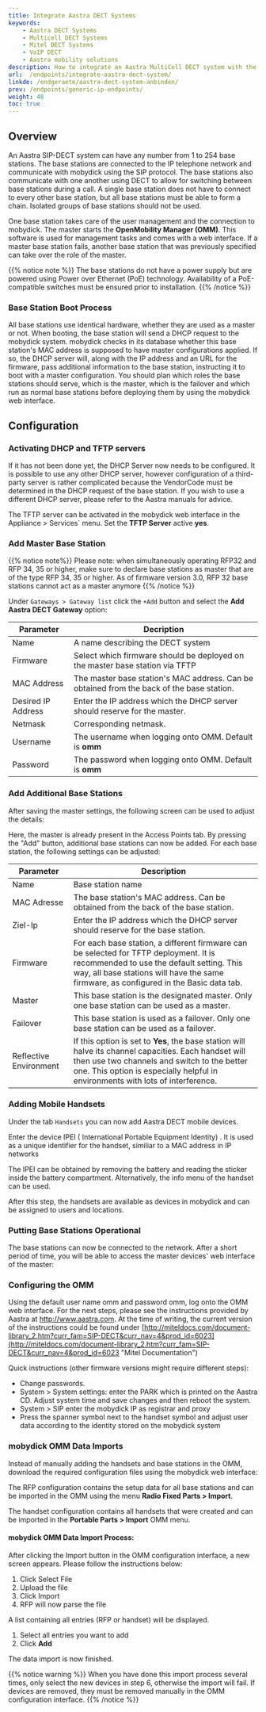 ```yaml
---
title: Integrate Aastra DECT Systems
keywords: 
    - Aastra DECT Systems
    - Multicell DECT Systems
    - Mitel DECT Systems
    - VoIP DECT
    - Aastra mobility solutions
description: How to integrate an Aastra MultiCell DECT system with the mobydick phone system.
url:  /endpoints/integrate-aastra-dect-system/
linkde: /endgeraete/aastra-dect-system-anbinden/
prev: /endpoints/generic-ip-endpoints/
weight: 48
toc: true
---
```


## Overview

An Aastra SIP-DECT system can have any number from 1 to 254 base stations. The base stations are connected to the IP telephone network and communicate with mobydick using the SIP protocol. The base stations also communicate with one another using DECT to allow for switching between base stations during a call. A single base station does not have to connect to every other base station, but all base stations must be able to form a chain. Isolated groups of base stations should not be used. 

One base station takes care of the user management and the connection to mobydick. The master starts the **OpenMobility Manager (OMM)**. This software is used for management tasks and comes with a web interface. If a master base station fails, another base station that was previously specified can take over the role of the master.

{{% notice note %}}
The base stations do not have a power supply but are powered using Power over Ethernet (PoE) technology. Availability of a PoE-compatible switches must be ensured prior to installation.
{{% /notice %}}

### Base Station Boot Process

All base stations use identical hardware, whether they are used as a master or not. When booting, the base station will send a DHCP request to the mobydick system. mobydick checks in its database whether this base station's MAC address is supposed to have master configurations applied. If so, the DHCP server will, along with the IP address and an URL for the firmware, pass additional information to the base station, instructing it to boot with a master configuration. You should plan which roles the base stations should serve, which is the master, which is the failover and which run as normal base stations before deploying them by using the mobydick web interface.

## Configuration

### Activating DHCP and TFTP servers

If it has not been done yet, the DHCP Server now needs to be configured. It is possible to use any other DHCP server, however configuration of a third-party server is rather complicated because the VendorCode must be determined in the DHCP request of the base station. If you wish to use a different DHCP server, please refer to the Aastra manuals for advice. 

The TFTP server can be activated in the mobydick web interface in the Appliance > Services` menu. Set the **TFTP Server** active **yes**. 

### Add Master Base Station

{{% notice note%}}
Please note: when simultaneously operating RFP32 and RFP 34, 35 or higher, make sure to declare base stations as master that are of the type RFP 34, 35 or higher. As of firmware version 3.0, RFP 32 base stations cannot act as a master anymore
{{% /notice %}}

Under `Gateways > Gateway list` click the `+Add` button and select the **Add Aastra DECT Gateway** option:

|Parameter|Decription|
|---------|---------|
|Name|A name describing the DECT system|
|Firmware|	Select which firmware should be deployed on the master base station via TFTP|
|MAC Address|	The master base station's MAC address. Can be obtained from the back of the base station.|
|Desired IP Address|Enter the IP address which the DHCP server should reserve for the master.	|
|Netmask|	Corresponding netmask.|
|Username|	The username when logging onto OMM. Default is **omm**|
|Password|	The password when logging onto OMM. Default is **omm**|

### Add Additional Base Stations

After saving the master settings, the following screen can be used to adjust the details:

<!--//FixeME-->

Here, the master is already present in the Access Points tab. By pressing the "Add" button, additional base stations can now be added. For each base station, the following settings can be adjusted:

|Parameter|Description|
|---------|---------|
|Name|	Base station name|
|MAC Adresse|	The base station's MAC address. Can be obtained from the back of the base station.|
|Ziel-Ip|	Enter the IP address which the DHCP server should reserve for the base station.|
|Firmware|	For each base station, a different firmware can be selected for TFTP deployment. It is recommended to use the default setting. This way, all base stations will have the same firmware, as configured in the Basic data tab.|
|Master|	This base station is the designated master. Only one base station can be used as a master.|
|Failover|	This base station is used as a failover. Only one base station can be used as a failover.|
|Reflective Environment |	If this option is set to **Yes**, the base station will halve its channel capacities. Each handset will then use two channels and switch to the better one. This option is especially helpful in environments with lots of interference.|

### Adding Mobile Handsets

Under the tab `Handsets` you can now add Aastra DECT mobile devices. 

Enter the device IPEI ( International Portable Equipment Identity) . It is used as a unique identifier for the handset, similiar to a MAC address in IP networks

The IPEI can be obtained by removing the battery and reading the sticker inside the battery compartment. Alternatively, the info menu of the handset can be used.

After this step, the handsets are available as devices in mobydick and can be assigned to users and locations. 

### Putting Base Stations Operational

The base stations can now be connected to the network. After a short period of time, you will be able to access the master devices' web interface of the master:

<!--//FixeME-->

### Configuring the OMM

Using the default user name omm and password omm, log onto the OMM web interface. For the next steps, please see the instructions provided by Aastra at http://www.aastra.com. At the time of writing, the current version of the instructions could be found under [http://miteldocs.com/document-library_2.htm?curr_fam=SIP-DECT&curr_nav=4&prod_id=6023](http://miteldocs.com/document-library_2.htm?curr_fam=SIP-DECT&curr_nav=4&prod_id=6023 "Mitel Documentation")

Quick instructions (other firmware versions might require different steps):

* Change passwords.
* System > System settings: enter the PARK which is printed on the Aastra CD. Adjust system time and save changes and then reboot the system.
* System > SIP enter the mobydick IP as registrar and proxy
* Press the spanner symbol next to the handset symbol and adjust user data according to the identity stored on the mobydick system

### mobydick OMM Data Imports

Instead of manually adding the handsets and base stations in the OMM, download the required configuration files using
the mobydick web interface:


The RFP configuration contains the setup data for all base stations and can be imported in the OMM using the menu **Radio Fixed Parts > Import**.

The handset configuration contains all handsets that were created and can be imported in the **Portable Parts > Import** OMM menu.
 
#### mobydick OMM Data Import Process:

After clicking the Import button in the OMM configuration interface, a new screen appears. Please follow the instructions below:
<!--//FixeME-->

1. Click Select File
2. Upload the file
3. Click Import
4. RFP will now parse the file

<!--//FixeME-->


A list containing all entries (RFP or handset) will be displayed.

1. Select all entries you want to add
2. Click **Add**

The data import is now finished.

{{% notice warning %}}
When you have done this import process several times, only select the new devices in step 6, otherwise the import will fail. If devices are removed, they must be removed manually in the OMM configuration interface.
{{% /notice %}}